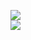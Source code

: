 [![](https://img.shields.io/badge/Made%20With-Github%20Spray-lightgrey.svg?style=for-the-badge&logo=github)](https://github.com/Annihil/github-spray#26124)  
[![](https://i.imgur.com/2DrTn0Z.gif)](https://github.com/Annihil/github-spray)